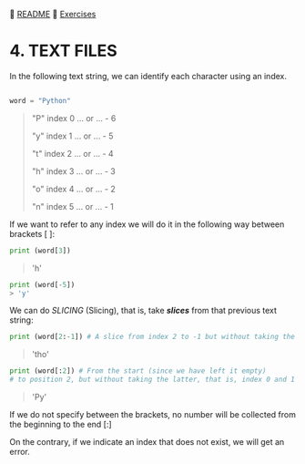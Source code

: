 :page_with_curl: [README](../README_en.md) :pencil: [Exercises](/tests/indicetests.md)

# 4. TEXT FILES

In the following text string, we can identify each character using an index.
````python

word = "Python"
````

>"P" index 0 ... or ... - 6
>
>"y" index 1 ... or ... - 5
>
>"t" index 2 ... or ... - 4
>
>"h" index 3 ... or ... - 3
>
>"o" index 4 ... or ... - 2
>
>"n" index 5 ... or ... - 1

If we want to refer to any index we will do it in the following way between brackets [ ]:
````python
print (word[3])
````
> 'h'
````python
print (word[-5])
> 'y'
````

We can do _SLICING_ (Slicing), that is, take _**slices**_ from that previous text string:
````python
print (word[2:-1]) # A slice from index 2 to -1 but without taking the latter
````
> 'tho'

````python
print (word[:2]) # From the start (since we have left it empty)
# to position 2, but without taking the latter, that is, index 0 and 1
````
> 'Py'
>
If we do not specify between the brackets, no number will be collected from the beginning to the end [:]

On the contrary, if we indicate an index that does not exist, we will get an error.
